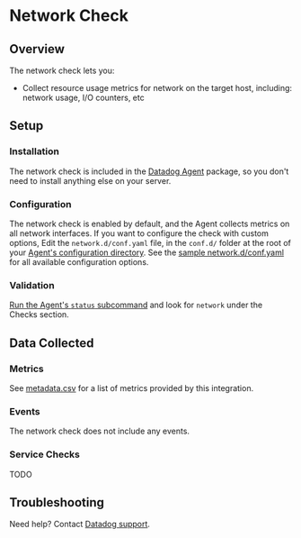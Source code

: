 # Network Check

## Overview

The network check lets you:

* Collect resource usage metrics for network on the target host, including: network usage, I/O counters, etc

## Setup
### Installation

The network check is included in the [Datadog Agent][1] package, so you don't need to install anything else on your server.

### Configuration

The network check is enabled by default, and the Agent collects metrics on all network interfaces.
If you want to configure the check with custom options, Edit the `network.d/conf.yaml` file, in the `conf.d/` folder at the root of your [Agent's configuration directory][2]. See the [sample network.d/conf.yaml][3] for all available configuration options.

### Validation

[Run the Agent's `status` subcommand][4] and look for `network` under the Checks section.

## Data Collected
### Metrics

See [metadata.csv][5] for a list of metrics provided by this integration.

### Events
The network check does not include any events.

### Service Checks
TODO

## Troubleshooting
Need help? Contact [Datadog support][6].

[1]: https://app.datadoghq.com/account/settings#agent
[2]: https://docs.datadoghq.com/agent/faq/agent-configuration-files/#agent-configuration-directory
[3]: https://github.com/DataDog/integrations-core/blob/master/network/datadog_checks/network/data/conf.yaml.default
[4]: https://docs.datadoghq.com/agent/faq/agent-commands/#agent-status-and-information
[5]: https://github.com/DataDog/integrations-core/blob/master/network/metadata.csv
[6]: https://docs.datadoghq.com/help
